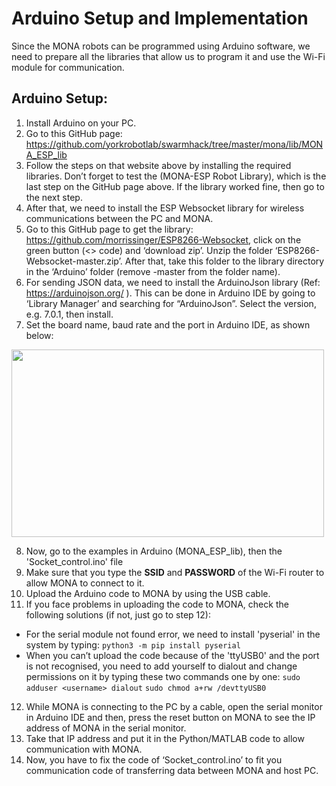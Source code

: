 # Arduino Setup and Implementation
Since the MONA robots can be programmed using Arduino software, we need to prepare all the libraries that allow us to program it and use the Wi-Fi module for communication.


## Arduino Setup:
1. Install Arduino on your PC.
2. Go to this GitHub page: https://github.com/yorkrobotlab/swarmhack/tree/master/mona/lib/MONA_ESP_lib
3. Follow the steps on that website above by installing the required libraries. Don’t forget to test the (MONA-ESP Robot Library), which is the last step on the GitHub page above. If the library worked fine, then go to the next step.
4. After that, we need to install the ESP Websocket library for wireless communications between the PC and MONA.
5. Go to this GitHub page to get the library: https://github.com/morrissinger/ESP8266-Websocket, click on the green button (<> code) and ‘download zip’. Unzip the folder ‘ESP8266-Websocket-master.zip’. After that, take this folder to the library directory in the ‘Arduino’ folder (remove -master from the folder name).
6. For sending JSON data, we need to install the ArduinoJson library (Ref: https://arduinojson.org/ ). This can be done in Arduino IDE by going to ‘Library Manager’ and searching for “ArduinoJson”. Select the version, e.g. 7.0.1, then install.
7. Set the board name, baud rate and the port in Arduino IDE, as shown below:
<img src="https://github.com/user-attachments/assets/7bb46d37-669f-4af6-9ef9-813dc5945734" width="500" height="300">

8. Now, go to the examples in Arduino (MONA_ESP_lib), then the 'Socket_control.ino' file
9. Make sure that you type the **SSID** and **PASSWORD** of the Wi-Fi router to allow MONA to connect to it.
10. Upload the Arduino code to MONA by using the USB cable.
11. If you face problems in uploading the code to MONA, check the following solutions (if not, just go to step 12):
- For the serial module not found error, we need to install 'pyserial' in the system by typing: `python3 -m pip install pyserial`
- When you can’t upload the code because of the 'ttyUSB0' and the port is not recognised, you need to add yourself to dialout and change permissions on it by typing these two commands one by one:
         `sudo adduser <username> dialout`
         `sudo chmod a+rw /devttyUSB0`

12. While MONA is connecting to the PC by a cable, open the serial monitor in Arduino IDE and then, press the reset button on MONA to see the IP address of MONA in the serial monitor.
13.	Take that IP address and put it in the Python/MATLAB code to allow communication with MONA.
14.	Now, you have to fix the code of ‘Socket_control.ino’ to fit you communication code of transferring data between MONA and host PC.




